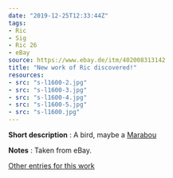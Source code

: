 ```yaml
---
date: "2019-12-25T12:33:44Z"
tags:
- Ric
- Sig
- Ric 26
- eBay
source: https://www.ebay.de/itm/402008313142
title: "New work of Ric discovered!"
resources:
- src: "s-l1600-2.jpg"
- src: "s-l1600-3.jpg"
- src: "s-l1600-4.jpg"
- src: "s-l1600-5.jpg"
- src: "s-l1600.jpg"
---
```


**Short description** :&nbsp;A bird, maybe a [Marabou](https://en.wikipedia.org/wiki/Marabou_stork)

**Notes** : Taken from eBay.

[Other entries for this work](/tags/Ric-26)
